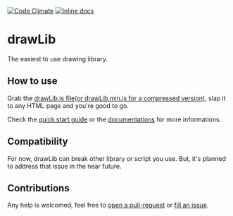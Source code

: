 [![Code Climate](https://codeclimate.com/github/GMartigny/drawLib/badges/gpa.svg)](https://codeclimate.com/github/GMartigny/drawLib)
[![Inline docs](http://inch-ci.org/github/GMartigny/drawLib.svg?branch=master)](http://inch-ci.org/github/GMartigny/drawLib)

# drawLib

The easiest to use drawing library.

## How to use

Grab the [drawLib.js file(or drawLib.min.js for a compressed version)](https://github.com/GMartigny/drawLib/archive/release.zip), slap it to any HTML page and you're good to go.

Check the [quick start guide](https://github.com/GMartigny/drawLib/wiki/quick-start) or the [documentations](https://github.com/GMartigny/drawLib/wiki/documentation) for more informations.

## Compatibility

For now, drawLib can break other library or script you use. But, it's planned to address that issue in the near future.

## Contributions

Any help is welcomed, feel free to [open a pull-request](https://github.com/GMartigny/drawLib/pulls) or [fill an issue](https://github.com/GMartigny/drawLib/issues).